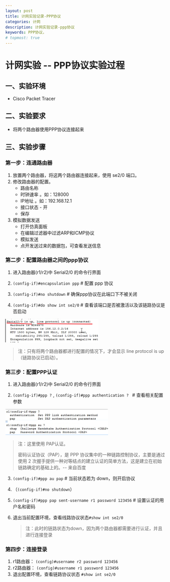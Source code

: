 ```yaml
---
layout: post
title: 计网实验记录-PPP协议
categories: 计网
description: 计网实验记录-ppp协议
keywords: PPP协议，
# topmost: true
---
```



# 计网实验 -- PPP协议实验过程

## 一、实验环境

- Cisco Packet Tracer

## 二、实验要求

- 将两个路由器使用PPP协议连接起来

## 三、实验步骤

### 第一步：连通路由器

1. 放置两个路由器，将这两个路由器连接起来，使用 se2/0 端口。
2. 修改路由器的配置。
   - 路由名称
   - 时钟速率 。如：128000
   - IP地址 。如：192.168.12.1
   - 接口状态 - 开
   - 保存
3. 模拟数据发送
   - 打开仿真面板
   - 在编辑过滤器中过滤ARP和ICMP协议
   - 模拟发送
   - 点开发送过来的数据包，可查看发送信息

### 第二步：配置路由器之间的ppp协议

1. 进入路由器(r1/r2)中 Serial2/0 的命令行界面

2. `(config-if)#encapsulation ppp`   #  配置 ppp 协议

3. `(config-if)#no shutdown`   # 确保ppp协议在此端口下不被关闭

4.  `(config-if)#do show int se2/0`  # 查看该端口是否被激活以及该链路协议是否启动

   ![image-20201025194648182](images\posts\network\image-20201025194648182.png)

   > 注：只有将两个路由器都进行配置的情况下，才会显示 line protocol is up（链路协议已启动）。

### 第三步：配置PPP认证

1. 进入路由器(r1/r2)中 Serial2/0 的命令行界面

2.  `(config-if)#ppp ?` , `(config-if)#ppp authentication ? `  # 查看相关配置参数

   ![image-20201025201043569](images\posts\network\image-20201025201043569.png)

   > 注：这里使用 PAP认证。
   >
   > 密码认证协议（PAP），是 PPP 协议集中的一种链路控制协议，主要是通过使用 2 次握手提供一种对等结点的建立认证的简单方法，这是建立在初始链路确定的基础上的。-- 来自百度

3.  `(config-if)#ppp au pap`  # 当前状态若为 down，则开启协议

4. （`(config-if)#no shutdown`）

5. `(config-if)#ppp pap sent-username r1 password 123456`  # 设置认证的用户名和密码

6. 退出当前配置环境，查看线路协议状态`#show int se2/0 `

   > 注：此时的链路状态为down，因为两个路由器都需要进行认证，并且进行连接登录

### 第四步：连接登录

1. r1路由器： `(config)#username r2 password 123456`
2. r2路由器： `(config)#username r1 password 123456`
3. 退出配置环境，查看链路协议状态 `#show int se2/0`

